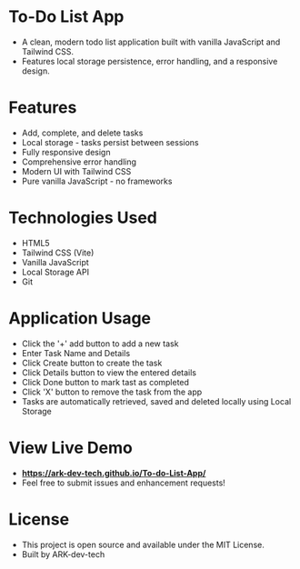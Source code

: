 # To-Do List App

- A clean, modern todo list application built with vanilla JavaScript and Tailwind CSS.
- Features local storage persistence, error handling, and a responsive design.


# Features 

- Add, complete, and delete tasks
- Local storage - tasks persist between sessions
- Fully responsive design
- Comprehensive error handling
- Modern UI with Tailwind CSS
- Pure vanilla JavaScript - no frameworks


# Technologies Used 

- HTML5 
- Tailwind CSS (Vite)
- Vanilla JavaScript
- Local Storage API
- Git


# Application Usage

- Click the '+' add button to add a new task
- Enter Task Name and Details
- Click Create button to create the task
- Click Details button to view the entered details
- Click Done button to mark tast as completed
- Click 'X' button to remove the task from the app
- Tasks are automatically retrieved, saved and deleted locally using Local Storage


# View Live Demo 

- **https://ark-dev-tech.github.io/To-do-List-App/**
- Feel free to submit issues and enhancement requests!


# License 

- This project is open source and available under the MIT License.
- Built by ARK-dev-tech